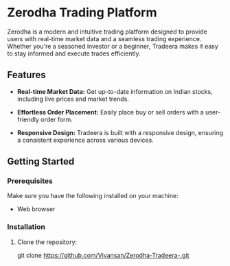 # Zerodha Trading Platform

Zerodha is a modern and intuitive trading platform designed to provide users with real-time market data and a seamless trading experience. Whether you're a seasoned investor or a beginner, Tradeera makes it easy to stay informed and execute trades efficiently.

## Features

- **Real-time Market Data:** Get up-to-date information on Indian stocks, including live prices and market trends.

- **Effortless Order Placement:** Easily place buy or sell orders with a user-friendly order form.

- **Responsive Design:** Tradeera is built with a responsive design, ensuring a consistent experience across various devices.


## Getting Started

### Prerequisites

Make sure you have the following installed on your machine:

- Web browser

### Installation

1. Clone the repository:

   git clone https://github.com/Vivansan/Zerodha-Tradeera-.git
